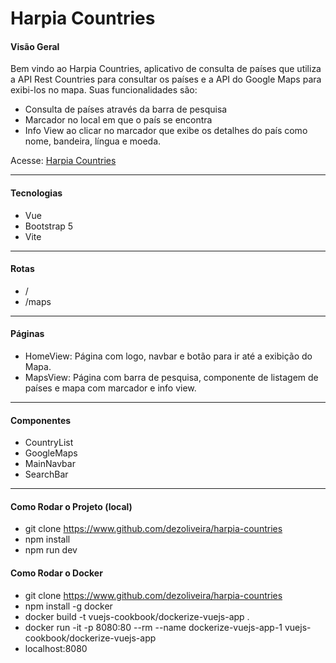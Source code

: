 # Harpia Countries

#### Visão Geral

Bem vindo ao Harpia Countries, aplicativo de consulta de países que utiliza a API Rest Countries para consultar os países e a API do Google Maps para exibi-los no mapa. Suas funcionalidades são:

- Consulta de países através da barra de pesquisa
- Marcador no local em que o país se encontra
- Info View ao clicar no marcador que exibe os detalhes do país como nome, bandeira, língua e moeda.

Acesse: [Harpia Countries](harpia-countries.vercel.app)

---

#### Tecnologias

- Vue
- Bootstrap 5
- Vite

---

#### Rotas

- /
- /maps

---

#### Páginas

- HomeView: Página com logo, navbar e botão para ir até a exibição do Mapa.
- MapsView: Página com barra de pesquisa, componente de listagem de países e mapa com marcador e info view.

---

#### Componentes

- CountryList
- GoogleMaps
- MainNavbar
- SearchBar

---

#### Como Rodar o Projeto (local)

- git clone https://www.github.com/dezoliveira/harpia-countries
- npm install
- npm run dev

#### Como Rodar o Docker

- git clone https://www.github.com/dezoliveira/harpia-countries
- npm install -g docker
- docker build -t vuejs-cookbook/dockerize-vuejs-app .
- docker run -it -p 8080:80 --rm --name dockerize-vuejs-app-1 vuejs-cookbook/dockerize-vuejs-app
- localhost:8080
